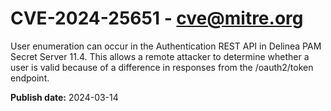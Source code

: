 # CVE-2024-25651 - cve@mitre.org

User enumeration can occur in the Authentication REST API in Delinea PAM Secret Server 11.4. This allows a remote attacker to determine whether a user is valid because of a difference in responses from the /oauth2/token endpoint.

**Publish date:** 2024-03-14
